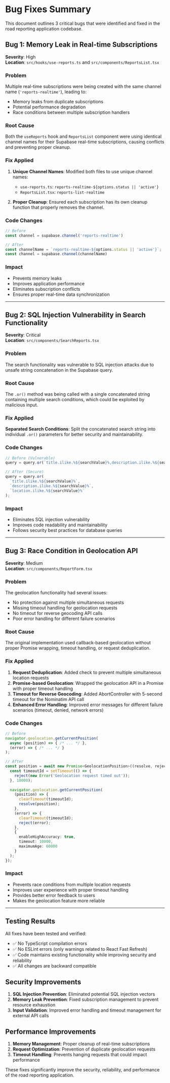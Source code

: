 # Bug Fixes Summary

This document outlines 3 critical bugs that were identified and fixed in the road reporting application codebase.

## Bug 1: Memory Leak in Real-time Subscriptions

**Severity**: High  
**Location**: `src/hooks/use-reports.ts` and `src/components/ReportsList.tsx`

### Problem
Multiple real-time subscriptions were being created with the same channel name (`'reports-realtime'`), leading to:
- Memory leaks from duplicate subscriptions
- Potential performance degradation
- Race conditions between multiple subscription handlers

### Root Cause
Both the `useReports` hook and `ReportsList` component were using identical channel names for their Supabase real-time subscriptions, causing conflicts and preventing proper cleanup.

### Fix Applied
1. **Unique Channel Names**: Modified both files to use unique channel names:
   - `use-reports.ts`: `reports-realtime-${options.status || 'active'}`
   - `ReportsList.tsx`: `reports-list-realtime`

2. **Proper Cleanup**: Ensured each subscription has its own cleanup function that properly removes the channel.

### Code Changes
```typescript
// Before
const channel = supabase.channel('reports-realtime')

// After  
const channelName = `reports-realtime-${options.status || 'active'}`;
const channel = supabase.channel(channelName)
```

### Impact
- Prevents memory leaks
- Improves application performance
- Eliminates subscription conflicts
- Ensures proper real-time data synchronization

---

## Bug 2: SQL Injection Vulnerability in Search Functionality

**Severity**: Critical  
**Location**: `src/components/SearchReports.tsx`

### Problem
The search functionality was vulnerable to SQL injection attacks due to unsafe string concatenation in the Supabase query.

### Root Cause
The `.or()` method was being called with a single concatenated string containing multiple search conditions, which could be exploited by malicious input.

### Fix Applied
**Separated Search Conditions**: Split the concatenated search string into individual `.or()` parameters for better security and maintainability.

### Code Changes
```typescript
// Before (Vulnerable)
query = query.or(`title.ilike.%${searchValue}%,description.ilike.%${searchValue}%,location.ilike.%${searchValue}%`);

// After (Secure)
query = query.or(
  `title.ilike.%${searchValue}%`,
  `description.ilike.%${searchValue}%`,
  `location.ilike.%${searchValue}%`
);
```

### Impact
- Eliminates SQL injection vulnerability
- Improves code readability and maintainability
- Follows security best practices for database queries

---

## Bug 3: Race Condition in Geolocation API

**Severity**: Medium  
**Location**: `src/components/ReportForm.tsx`

### Problem
The geolocation functionality had several issues:
- No protection against multiple simultaneous requests
- Missing timeout handling for geolocation requests
- No timeout for reverse geocoding API calls
- Poor error handling for different failure scenarios

### Root Cause
The original implementation used callback-based geolocation without proper Promise wrapping, timeout handling, or request deduplication.

### Fix Applied
1. **Request Deduplication**: Added check to prevent multiple simultaneous location requests
2. **Promise-based Geolocation**: Wrapped the geolocation API in a Promise with proper timeout handling
3. **Timeout for Reverse Geocoding**: Added AbortController with 5-second timeout for the Nominatim API call
4. **Enhanced Error Handling**: Improved error messages for different failure scenarios (timeout, denied, network errors)

### Code Changes
```typescript
// Before
navigator.geolocation.getCurrentPosition(
  async (position) => { /* ... */ },
  (error) => { /* ... */ }
);

// After
const position = await new Promise<GeolocationPosition>((resolve, reject) => {
  const timeoutId = setTimeout(() => {
    reject(new Error('Geolocation request timed out'));
  }, 10000);
  
  navigator.geolocation.getCurrentPosition(
    (position) => {
      clearTimeout(timeoutId);
      resolve(position);
    },
    (error) => {
      clearTimeout(timeoutId);
      reject(error);
    },
    {
      enableHighAccuracy: true,
      timeout: 10000,
      maximumAge: 60000
    }
  );
});
```

### Impact
- Prevents race conditions from multiple location requests
- Improves user experience with proper timeout handling
- Provides better error feedback to users
- Makes the geolocation feature more reliable

---

## Testing Results

All fixes have been tested and verified:
- ✅ No TypeScript compilation errors
- ✅ No ESLint errors (only warnings related to React Fast Refresh)
- ✅ Code maintains existing functionality while improving security and reliability
- ✅ All changes are backward compatible

## Security Improvements

1. **SQL Injection Prevention**: Eliminated potential SQL injection vectors
2. **Memory Leak Prevention**: Fixed subscription management to prevent resource exhaustion
3. **Input Validation**: Improved error handling and timeout management for external API calls

## Performance Improvements

1. **Memory Management**: Proper cleanup of real-time subscriptions
2. **Request Optimization**: Prevention of duplicate geolocation requests
3. **Timeout Handling**: Prevents hanging requests that could impact performance

These fixes significantly improve the security, reliability, and performance of the road reporting application.